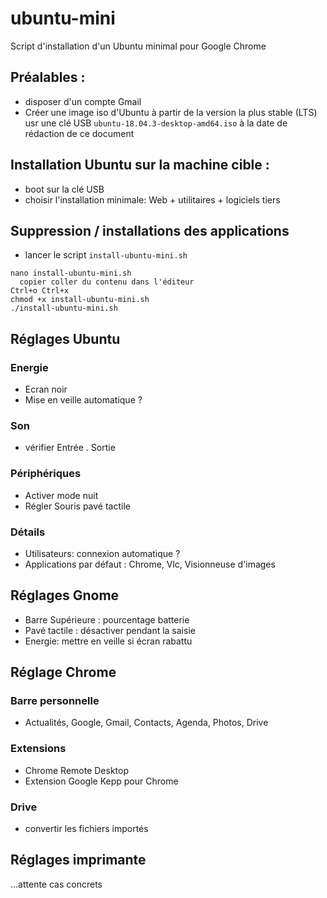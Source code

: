 # ubuntu-mini
Script d'installation d'un Ubuntu minimal pour Google Chrome

## Préalables :
- disposer d'un compte Gmail
- Créer une image iso d'Ubuntu à partir de la version la plus stable (LTS) usr une clé USB
  ```ubuntu-18.04.3-desktop-amd64.iso``` à la date de rédaction de ce document

## Installation Ubuntu sur la machine cible :
- boot sur la clé USB
- choisir l'installation minimale: Web + utilitaires + logiciels tiers

## Suppression / installations des applications
- lancer le script ```install-ubuntu-mini.sh```
```
nano install-ubuntu-mini.sh
  copier coller du contenu dans l'éditeur
Ctrl+o Ctrl+x
chmod +x install-ubuntu-mini.sh
./install-ubuntu-mini.sh
```

## Réglages Ubuntu
### Energie
- Ecran noir
- Mise en veille automatique ?
### Son
- vérifier Entrée . Sortie
### Périphériques
- Activer mode nuit
- Régler Souris pavé tactile
### Détails
- Utilisateurs: connexion automatique ?
- Applications par défaut : Chrome, Vlc, Visionneuse d'images

## Réglages Gnome
- Barre Supérieure : pourcentage batterie
- Pavé tactile : désactiver pendant la saisie
- Energie: mettre en veille si écran rabattu

## Réglage Chrome
### Barre personnelle
- Actualités, Google, Gmail, Contacts, Agenda, Photos, Drive
### Extensions
- Chrome Remote Desktop
- Extension Google Kepp pour Chrome
### Drive
- convertir les fichiers importés

## Réglages imprimante
...attente cas concrets



